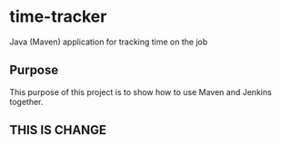 # time-tracker
Java (Maven) application for tracking time on the job

## Purpose

This purpose of this project is to show how to use Maven and Jenkins together.

## THIS IS CHANGE
